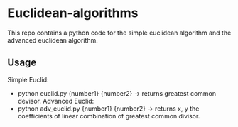 # Euclidean-algorithms
This repo contains a python code for the simple euclidean algorithm and the advanced euclidean algorithm.

## Usage
Simple Euclid:
- python euclid.py {number1} {number2} -> returns greatest common devisor.
Advanced Euclid:
- python adv_euclid.py {number1} {number2} -> returns x, y the coefficients of linear combination of greatest common divisor.
